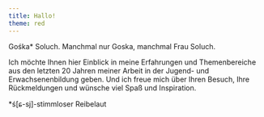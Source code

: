 ```yaml
---
title: Hallo!
theme: red
---
```

Gośka* Soluch. Manchmal nur Goska, manchmal Frau Soluch.

Ich möchte Ihnen hier Einblick in meine Erfahrungen und Themenbereiche aus den
letzten 20 Jahren meiner Arbeit in der Jugend- und Erwachsenenbildung geben. Und
ich freue mich über Ihren Besuch, Ihre Rückmeldungen und wünsche viel Spaß und
Inspiration. 

*ś[ɕ-sj]-stimmloser Reibelaut


